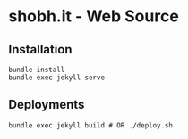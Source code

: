 # shobh.it - Web Source

## Installation

```
bundle install
bundle exec jekyll serve
```

## Deployments

```
bundle exec jekyll build # OR ./deploy.sh
```